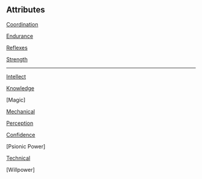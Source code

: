 Attributes
----------

[Coordination](Coordination.md)

[Endurance](Endurance.md)

[Reflexes](Reflexes.md)

[Strength](Strength.md)

---

[Intellect](Intellect.md)

[Knowledge](Knowledge.md)

[Magic]

[Mechanical](Mechanical.md)

[Perception](Perception.md)

[Confidence](Confidence.md)

[Psionic Power]

[Technical](Technical.md)

[Willpower]
